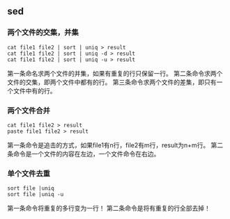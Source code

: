 ## sed
### 两个文件的交集，并集
```shell
cat file1 file2 | sort | uniq > result
cat file1 file2 | sort | uniq -d > result
cat file1 file2 | sort | uniq -u > result
```
第一条命名求两个文件的并集，如果有重复的行只保留一行。
第二条命令求两个文件的交集，即两个文件中都有的行。
第三条命令求两个文件的差集，即只有一个文件中有的行。

### 两个文件合并
```shell
cat file1 file2 > result
paste file1 file2 > result
```
第一条命令是追击的方式，如果file1有n行，file2有m行，result为n+m行。
第二条命令是一个文件的内容在左边，一个文件命令在右边。

### 单个文件去重
```shell
sort file |uniq
sort file |uniq -u
```
第一条命令将重复的多行变为一行！
第二条命令是将有重复的行全部去掉！
